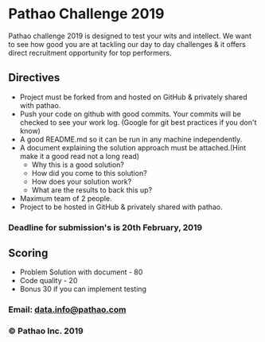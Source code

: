 # Pathao Challenge 2019

Pathao challenge 2019 is designed to test your wits and intellect. We want to see how good you are at tackling our day to day challenges & it offers direct recruitment opportunity for top performers.

## Directives
- Project must be forked from and hosted on GitHub & privately shared with pathao.
- Push your code on github with good commits. Your commits will be checked to see your work log. (Google for git best practices if you don't know)
- A good README.md so it can be run in any machine independently.
- A document explaining the solution approach must be attached.(Hint make it a good read not a long read)
    - Why this is a good solution?
    - How did you come to this solution?
    - How does your solution work?
    - What are the results to back this up?
- Maximum team of 2 people.
- Project to be hosted in GitHub & privately shared with pathao.
### Deadline for submission's is 20th February, 2019
## Scoring
- Problem Solution with document - 80
- Code quality - 20
- Bonus 30 if you can implement testing

### Email: data.info@pathao.com

### © Pathao Inc. 2019
